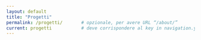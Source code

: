 ```yaml
---
layout: default
title: "Progetti"
permalink: /progetti/       # opzionale, per avere URL “/about/”
current: progetti           # deve corrispondere al key in navigation.yml
---
```

